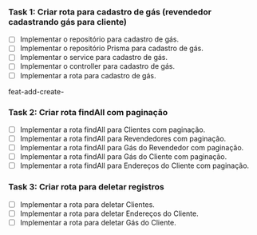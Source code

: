 ### Task 1: Criar rota para cadastro de gás (revendedor cadastrando gás para cliente)

- [ ] Implementar o repositório para cadastro de gás.
- [ ] Implementar o repositório Prisma para cadastro de gás.
- [ ] Implementar o service para cadastro de gás.
- [ ] Implementar o controller para cadastro de gás.
- [ ] Implementar a rota para cadastro de gás.

feat-add-create-

### Task 2: Criar rota findAll com paginação

- [ ] Implementar a rota findAll para Clientes com paginação.
- [ ] Implementar a rota findAll para Revendedores com paginação.
- [ ] Implementar a rota findAll para Gás do Revendedor com paginação.
- [ ] Implementar a rota findAll para Gás do Cliente com paginação.
- [ ] Implementar a rota findAll para Endereços do Cliente com paginação.

### Task 3: Criar rota para deletar registros

- [ ] Implementar a rota para deletar Clientes.
- [ ] Implementar a rota para deletar Endereços do Cliente.
- [ ] Implementar a rota para deletar Gás do Cliente.
